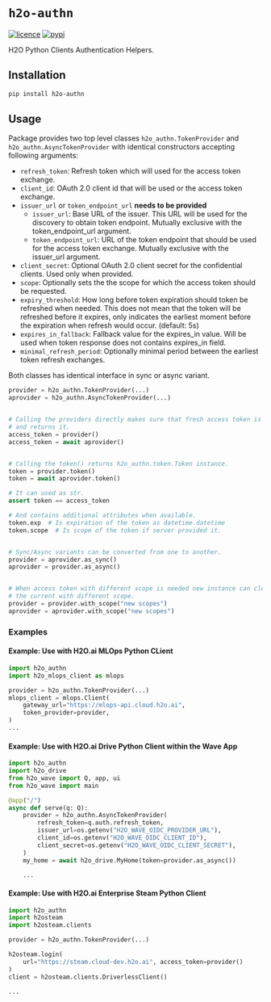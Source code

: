 # `h2o-authn`

[![licence](https://img.shields.io/github/license/h2oai/authn-py?style=flat-square)](https://https://github.com/h2oai/authn-py/main/LICENSE)
[![pypi](https://img.shields.io/pypi/v/h2o-authn?style=flat-square)](https://pypi.org/project/h2o-authn/)

H2O Python Clients Authentication Helpers.

## Installation

```sh
pip install h2o-authn
```

## Usage

Package provides two top level classes `h2o_authn.TokenProvider` and `h2o_authn.AsyncTokenProvider` with identical constructors accepting following arguments:

- `refresh_token`: Refresh token which will used for the access token exchange.
- `client_id`: OAuth 2.0 client id that will be used or the access token
    exchange.
- `issuer_url` or `token_endpoint_url` **needs to be provided**
  - `issuer_url`: Base URL of the issuer. This URL will be used for the discovery
        to obtain token endpoint. Mutually exclusive with the
        token_endpoint_url argument.
  - `token_endpoint_url`: URL of the token endpoint that should be used for the
        access token exchange. Mutually exclusive with the issuer_url argument.
- `client_secret`: Optional OAuth 2.0 client secret for the confidential
    clients. Used only when provided.
- `scope`: Optionally sets the the scope for which the access token should be
    requested.
- `expiry_threshold`: How long before token expiration should token be
    refreshed when needed. This does not mean that the token will be
    refreshed before it expires, only indicates the earliest moment before
    the expiration when refresh would occur. (default: 5s)
- `expires_in_fallback`: Fallback value for the expires_in value. Will be used
    when token response does not contains expires_in field.
- `minimal_refresh_period`: Optionally minimal period between the earliest token
    refresh exchanges.

Both classes has identical interface in sync or async variant.

```python
provider = h2o_authn.TokenProvider(...)
aprovider = h2o_authn.AsyncTokenProvider(...)


# Calling the providers directly makes sure that fresh access token is available
# and returns it.
access_token = provider()
access_token = await aprovider()


# Calling the token() returns h2o_authn.token.Token instance.
token = provider.token()
token = await aprovider.token()

# It can used as str.
assert token == access_token

# And contains additional attributes when available.
token.exp  # Is expiration of the token as datetime.datetime
token.scope  # Is scope of the token if server provided it.


# Sync/Async variants can be converted from one to another.
provider = aprovider.as_sync()
aprovider = provider.as_async()


# When access token with different scope is needed new instance can cloned from
# the current with different scope.
provider = provider.with_scope("new scopes")
aprovider = aprovider.with_scope("new scopes")
```

### Examples

#### Example: Use with H2O.ai MLOps Python CLient

```python
import h2o_authn
import h2o_mlops_client as mlops

provider = h2o_authn.TokenProvider(...)
mlops_client = mlops.Client(
    gateway_url="https://mlops-api.cloud.h2o.ai",
    token_provider=provider,
)
...
```

#### Example: Use with H2O.ai Drive Python Client within the Wave App

```python
import h2o_authn
import h2o_drive
from h2o_wave import Q, app, ui
from h2o_wave import main

@app("/")
async def serve(q: Q):
    provider = h2o_authn.AsyncTokenProvider(
        refresh_token=q.auth.refresh_token,
        issuer_url=os.getenv("H2O_WAVE_OIDC_PROVIDER_URL"),
        client_id=os.getenv("H2O_WAVE_OIDC_CLIENT_ID"),
        client_secret=os.getenv("H2O_WAVE_OIDC_CLIENT_SECRET"),
    )
    my_home = await h2o_drive.MyHome(token=provider.as_async())

    ...
```

#### Example: Use with H2O.ai Enterprise Steam Python Client

```python
import h2o_authn
import h2osteam
import h2osteam.clients

provider = h2o_authn.TokenProvider(...)

h2osteam.login(
    url="https://steam.cloud-dev.h2o.ai", access_token=provider()
)
client = h2osteam.clients.DriverlessClient()

...
```
